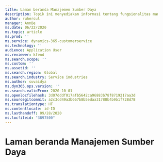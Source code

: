 ```yaml
---
title: Laman beranda Manajemen Sumber Daya
description: Topik ini menyediakan informasi tentang fungsionalitas manajemen sumber daya di Dynamics 365 Project operations.
author: ruhercul
manager: AnnBe
ms.date: 06/22/2020
ms.topic: article
ms.prod: ''
ms.service: dynamics-365-customerservice
ms.technology: ''
audience: Application User
ms.reviewer: kfend
ms.search.scope: ''
ms.custom: ''
ms.assetid: ''
ms.search.region: Global
ms.search.industry: Service industries
ms.author: suvaidya
ms.dyn365.ops.version: ''
ms.search.validFrom: 2020-10-01
ms.openlocfilehash: 3d07dddf017afb5642ca96883b78f8719217aa3d
ms.sourcegitcommit: a2c3cd49a3b667b8b5edaa31788b4b9b1f728d78
ms.translationtype: HT
ms.contentlocale: id-ID
ms.lasthandoff: 09/28/2020
ms.locfileid: "3897500"
---
```

# <a name="resource-management-home-page"></a>Laman beranda Manajemen Sumber Daya
